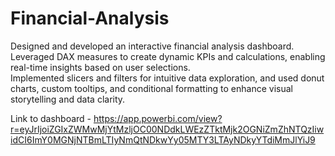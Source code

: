 # Financial-Analysis

Designed and developed an interactive financial analysis dashboard. 
Leveraged DAX measures to create dynamic KPIs and calculations, enabling real-time insights based on user selections.  
Implemented slicers and filters for intuitive data exploration, and used donut charts, custom tooltips, and conditional 
formatting to enhance visual storytelling and data clarity.

Link to dashboard - https://app.powerbi.com/view?r=eyJrIjoiZGIxZWMwMjYtMzljOC00NDdkLWEzZTktMjk2OGNiZmZhNTQzIiwidCI6ImY0MGNjNTBmLTIyNmQtNDkwYy05MTY3LTAyNDkyYTdiMmJlYiJ9
